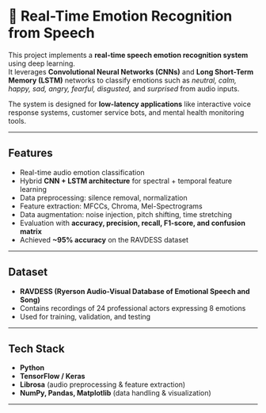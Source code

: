 # 🎤 Real-Time Emotion Recognition from Speech

This project implements a **real-time speech emotion recognition system** using deep learning.  
It leverages **Convolutional Neural Networks (CNNs)** and **Long Short-Term Memory (LSTM)** networks to classify emotions such as *neutral, calm, happy, sad, angry, fearful, disgusted,* and *surprised* from audio inputs.  

The system is designed for **low-latency applications** like interactive voice response systems, customer service bots, and mental health monitoring tools.

---

## Features
- Real-time audio emotion classification
- Hybrid **CNN + LSTM architecture** for spectral + temporal feature learning
- Data preprocessing: silence removal, normalization
- Feature extraction: MFCCs, Chroma, Mel-Spectrograms
- Data augmentation: noise injection, pitch shifting, time stretching
- Evaluation with **accuracy, precision, recall, F1-score, and confusion matrix**
- Achieved **~95% accuracy** on the RAVDESS dataset

---

## Dataset
- **RAVDESS (Ryerson Audio-Visual Database of Emotional Speech and Song)**
- Contains recordings of 24 professional actors expressing 8 emotions
- Used for training, validation, and testing

---

## Tech Stack
- **Python**
- **TensorFlow / Keras**
- **Librosa** (audio preprocessing & feature extraction)
- **NumPy, Pandas, Matplotlib** (data handling & visualization)

---
